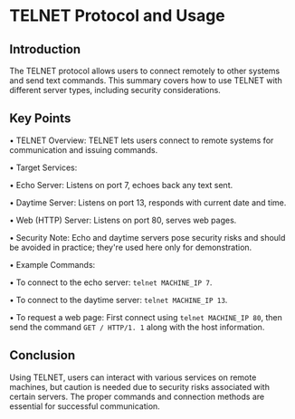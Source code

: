 # TELNET Protocol and Usage 

## Introduction 
The TELNET protocol allows users to connect remotely to other systems and send text commands. This summary covers how to use TELNET with different server types, including security considerations. 

## Key Points 

• TELNET Overview: TELNET lets users connect to remote systems for communication and issuing commands. 

• Target Services:

• Echo Server: Listens on port 7, echoes back any text sent. 

• Daytime Server: Listens on port 13, responds with current date and time. 

• Web (HTTP) Server: Listens on port 80, serves web pages. 

• Security Note: Echo and daytime servers pose security risks and should be avoided in practice; they're used here only for demonstration. 

• Example Commands: 

• To connect to the echo server: `telnet MACHINE_IP 7`. 

• To connect to the daytime server: `telnet MACHINE_IP 13`. 

• To request a web page: First connect using `telnet MACHINE_IP 80`, then send the command `GET / HTTP/1. 1` along with the host information. 

## Conclusion 
Using TELNET, users can interact with various services on remote machines, but caution is needed due to security risks associated with certain servers. The proper commands and connection methods are essential for successful communication.